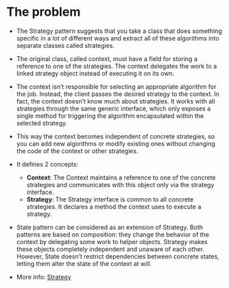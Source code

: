 # The problem

- The Strategy pattern suggests that you take a class that does something specific in a lot of different ways and extract all of these algorithms into separate classes called strategies.
- The original class, called context, must have a field for storing a reference to one of the strategies. The context delegates the work to a linked strategy object instead of executing it on its own.
- The context isn’t responsible for selecting an appropriate algorithm for the job. Instead, the client passes the desired strategy to the context. In fact, the context doesn’t know much about strategies. It works with all strategies through the same generic interface, which only exposes a single method for triggering the algorithm encapsulated within the selected strategy.
- This way the context becomes independent of concrete strategies, so you can add new algorithms or modify existing ones without changing the code of the context or other strategies.

- It defines 2 concepts:
    - **Context**: The Context maintains a reference to one of the concrete strategies and communicates with this object only via the strategy interface.
    - **Strategy**: The Strategy interface is common to all concrete strategies. It declares a method the context uses to execute a strategy.

- State pattern can be considered as an extension of Strategy. Both patterns are based on composition: they change the behavior of the context by delegating some work to helper objects. Strategy makes these objects completely independent and unaware of each other. However, State doesn’t restrict dependencies between concrete states, letting them alter the state of the context at will.

- More info: [Strategy](https://refactoring.guru/design-patterns/strategy)